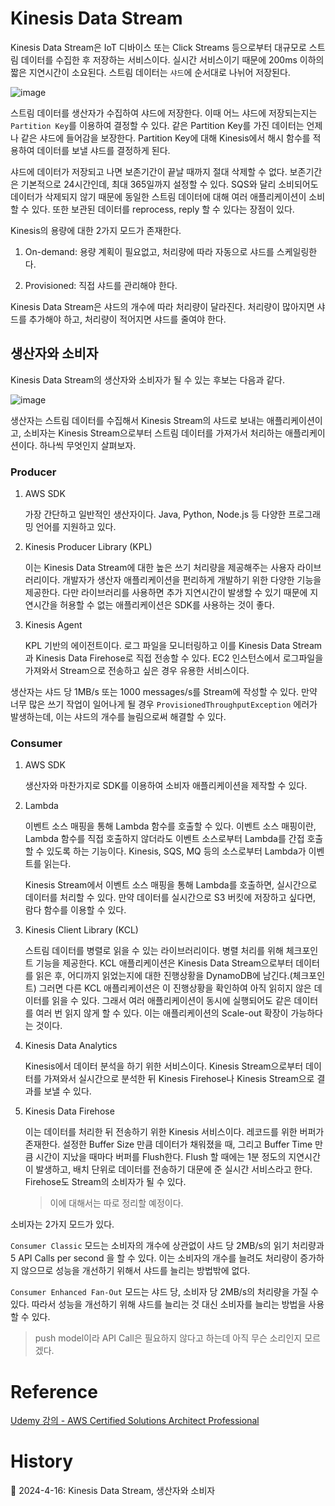 # Kinesis Data Stream

Kinesis Data Stream은 IoT 디바이스 또는 Click Streams 등으로부터 대규모로 스트림 데이터를 수집한 후 저장하는 서비스이다. 실시간 서비스이기 때문에 200ms 이하의 짧은 지연시간이 소요된다. 스트림 데이터는 `샤드`에 순서대로 나뉘어 저장된다.

![image](https://github.com/Ohjiwoo-lab/TIL/assets/74577768/90e61b58-951a-475e-83e0-75a1eb5e412d)

스트림 데이터를 생산자가 수집하여 샤드에 저장한다. 이때 어느 샤드에 저장되는지는 `Partition Key`를 이용하여 결정할 수 있다. 같은 Partition Key를 가진 데이터는 언제나 같은 샤드에 들어감을 보장한다. Partition Key에 대해 Kinesis에서 해시 함수를 적용하여 데이터를 보낼 샤드를 결정하게 된다.

샤드에 데이터가 저장되고 나면 보존기간이 끝날 때까지 절대 삭제할 수 없다. 보존기간은 기본적으로 24시간인데, 최대 365일까지 설정할 수 있다. SQS와 달리 소비되어도 데이터가 삭제되지 않기 때문에 동일한 스트림 데이터에 대해 여러 애플리케이션이 소비할 수 있다. 또한 보관된 데이터를 reprocess, reply 할 수 있다는 장점이 있다.

Kinesis의 용량에 대한 2가지 모드가 존재한다.

1. On-demand: 용량 계획이 필요없고, 처리량에 따라 자동으로 샤드를 스케일링한다.

2. Provisioned: 직접 샤드를 관리해야 한다.

Kinesis Data Stream은 샤드의 개수에 따라 처리량이 달라진다. 처리량이 많아지면 샤드를 추가해야 하고, 처리량이 적어지면 샤드를 줄여야 한다.

## 생산자와 소비자

Kinesis Data Stream의 생산자와 소비자가 될 수 있는 후보는 다음과 같다.

![image](https://github.com/Ohjiwoo-lab/TIL/assets/74577768/6ab9bc8f-9baf-4584-a257-83b837e291fc)

생산자는 스트림 데이터를 수집해서 Kinesis Stream의 샤드로 보내는 애플리케이션이고, 소비자는 Kinesis Stream으로부터 스트림 데이터를 가져가서 처리하는 애플리케이션이다. 하나씩 무엇인지 살펴보자.

### Producer

1. AWS SDK

    가장 간단하고 일반적인 생산자이다. Java, Python, Node.js 등 다양한 프로그래밍 언어를 지원하고 있다.

2. Kinesis Producer Library (KPL)

    이는 Kinesis Data Stream에 대한 높은 쓰기 처리량을 제공해주는 사용자 라이브러리이다. 개발자가 생산자 애플리케이션을 편리하게 개발하기 위한 다양한 기능을 제공한다. 다만 라이브러리를 사용하면 추가 지연시간이 발생할 수 있기 때문에 지연시간을 허용할 수 없는 애플리케이션은 SDK를 사용하는 것이 좋다.

3. Kinesis Agent

    KPL 기반의 에이전트이다. 로그 파일을 모니터링하고 이를 Kinesis Data Stream과 Kinesis Data Firehose로 직접 전송할 수 있다. EC2 인스턴스에서 로그파일을 가져와서 Stream으로 전송하고 싶은 경우 유용한 서비스이다.

생산자는 샤드 당 1MB/s 또는 1000 messages/s를 Stream에 작성할 수 있다. 만약 너무 많은 쓰기 작업이 일어나게 될 경우 `ProvisionedThroughputException` 에러가 발생하는데, 이는 샤드의 개수를 늘림으로써 해결할 수 있다.

### Consumer

1. AWS SDK

    생산자와 마찬가지로 SDK를 이용하여 소비자 애플리케이션을 제작할 수 있다.

2. Lambda

    이벤트 소스 매핑을 통해 Lambda 함수를 호출할 수 있다. 이벤트 소스 매핑이란, Lambda 함수를 직접 호출하지 않더라도 이벤트 소스로부터 Lambda를 간접 호출할 수 있도록 하는 기능이다. Kinesis, SQS, MQ 등의 소스로부터 Lambda가 이벤트를 읽는다.

    Kinesis Stream에서 이벤트 소스 매핑을 통해 Lambda를 호출하면, 실시간으로 데이터를 처리할 수 있다. 만약 데이터를 실시간으로 S3 버킷에 저장하고 싶다면, 람다 함수를 이용할 수 있다.

3. Kinesis Client Library (KCL)

    스트림 데이터를 병렬로 읽을 수 있는 라이브러리이다. 병렬 처리를 위해 체크포인트 기능을 제공한다. KCL 애플리케이션은 Kinesis Data Stream으로부터 데이터를 읽은 후, 어디까지 읽었는지에 대한 진행상황을 DynamoDB에 남긴다.(체크포인트) 그러면 다른 KCL 애플리케이션은 이 진행상황을 확인하여 아직 읽히지 않은 데이터를 읽을 수 있다. 그래서 여러 애플리케이션이 동시에 실행되어도 같은 데이터를 여러 번 읽지 않게 할 수 있다. 이는 애플리케이션의 Scale-out 확장이 가능하다는 것이다.

4. Kinesis Data Analytics

    Kinesis에서 데이터 분석을 하기 위한 서비스이다. Kinesis Stream으로부터 데이터를 가져와서 실시간으로 분석한 뒤 Kinesis Firehose나 Kinesis Stream으로 결과를 보낼 수 있다.

5. Kinesis Data Firehose

    이는 데이터를 처리한 뒤 전송하기 위한 Kinesis 서비스이다. 레코드를 위한 버퍼가 존재한다. 설정한 Buffer Size 만큼 데이터가 채워졌을 때, 그리고 Buffer Time 만큼 시간이 지났을 때마다 버퍼를 Flush한다. Flush 할 때에는 1분 정도의 지연시간이 발생하고, 배치 단위로 데이터를 전송하기 대문에 준 실시간 서비스라고 한다. Firehose도 Stream의 소비자가 될 수 있다.

    > 이에 대해서는 따로 정리할 예정이다.

소비자는 2가지 모드가 있다.

`Consumer Classic` 모드는 소비자의 개수에 상관없이 샤드 당 2MB/s의 읽기 처리량과 5 API Calls per second 을 할 수 있다. 이는 소비자의 개수를 늘려도 처리량이 증가하지 않으므로 성능을 개선하기 위해서 샤드를 늘리는 방법밖에 없다.

`Consumer Enhanced Fan-Out` 모드는 샤드 당, 소비자 당 2MB/s의 처리량을 가질 수 있다. 따라서 성능을 개선하기 위해 샤드를 늘리는 것 대신 소비자를 늘리는 방법을 사용할 수 있다.

> push model이라 API Call은 필요하지 않다고 하는데 아직 무슨 소리인지 모르겠다.

# Reference

[Udemy 강의 - AWS Certified Solutions Architect Professional](https://www.udemy.com/course/aws-csa-professional/?couponCode=KRLETSLEARNNOW)

# History

📌 2024-4-16: Kinesis Data Stream, 생산자와 소비자   
